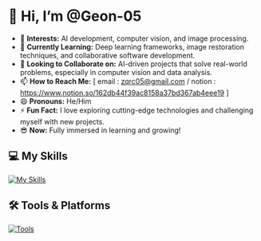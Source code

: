# 👋 Hi, I’m @Geon-05  

- 👀 **Interests:** AI development, computer vision, and image processing.  
- 🌱 **Currently Learning:** Deep learning frameworks, image restoration techniques, and collaborative software development.  
- 💞️ **Looking to Collaborate on:** AI-driven projects that solve real-world problems, especially in computer vision and data analysis.  
- 📫 **How to Reach Me:** [ email : zqrc05@gmail.com / notion : https://www.notion.so/162db44f39ac8158a37bd367ab4eee19 ]  
- 😄 **Pronouns:** He/Him  
- ⚡ **Fun Fact:** I love exploring cutting-edge technologies and challenging myself with new projects.  
- 😎 **Now:** Fully immersed in learning and growing!  

## 💻 My Skills  
[![My Skills](https://skillicons.dev/icons?i=python,java,css,html,js,tensorflow,django&theme=light)](https://skillicons.dev)  

## 🛠️ Tools & Platforms  
[![Tools](https://skillicons.dev/icons?i=docker,git,github,gcp,vscode&theme=light)](https://skillicons.dev)  

